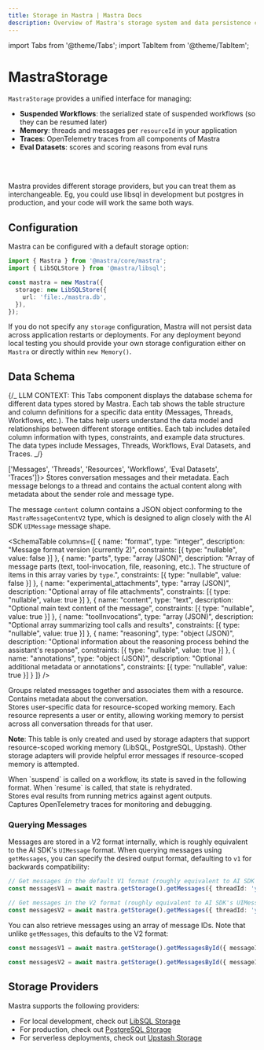 ```yaml
---
title: Storage in Mastra | Mastra Docs
description: Overview of Mastra's storage system and data persistence capabilities.
---
```


import Tabs from '@theme/Tabs';
import TabItem from '@theme/TabItem';

# MastraStorage

`MastraStorage` provides a unified interface for managing:

- **Suspended Workflows**: the serialized state of suspended workflows (so they can be resumed later)
- **Memory**: threads and messages per `resourceId` in your application
- **Traces**: OpenTelemetry traces from all components of Mastra
- **Eval Datasets**: scores and scoring reasons from eval runs

<br />

<br />

<StorageOverviewImage />

Mastra provides different storage providers, but you can treat them as interchangeable. Eg, you could use libsql in development but postgres in production, and your code will work the same both ways.

## Configuration

Mastra can be configured with a default storage option:

```typescript copy
import { Mastra } from '@mastra/core/mastra';
import { LibSQLStore } from '@mastra/libsql';

const mastra = new Mastra({
  storage: new LibSQLStore({
    url: 'file:./mastra.db',
  }),
});
```

If you do not specify any `storage` configuration, Mastra will not persist data across application restarts or deployments. For any
deployment beyond local testing you should provide your own storage
configuration either on `Mastra` or directly within `new Memory()`.

## Data Schema

{/_
LLM CONTEXT: This Tabs component displays the database schema for different data types stored by Mastra.
Each tab shows the table structure and column definitions for a specific data entity (Messages, Threads, Workflows, etc.).
The tabs help users understand the data model and relationships between different storage entities.
Each tab includes detailed column information with types, constraints, and example data structures.
The data types include Messages, Threads, Workflows, Eval Datasets, and Traces.
_/}

<Tabs>
['Messages', 'Threads', 'Resources', 'Workflows', 'Eval Datasets', 'Traces']}>
  <TabItem value="stores-conversation-messages-and-their-metadata" label="Stores conversation messages and their metadata">
Stores conversation messages and their metadata. Each message belongs to a thread and contains the actual content along with metadata about the sender role and message type.

<br />
<SchemaTable
  columns={[
    {
      name: "id",
      type: "uuidv4",
      description: "Unique identifier for the message (format: `xxxxxxxx-xxxx-xxxx-xxxx-xxxxxxxxxxxx`)",
      constraints: [
        { type: "primaryKey" },
        { type: "nullable", value: false }
      ]
    },
    {
      name: "thread_id",
      type: "uuidv4",
      description: "Parent thread reference",
      constraints: [
        { type: "foreignKey", value: "threads.id" },
        { type: "nullable", value: false }
      ]
    },
    {
      name: "resourceId",
      type: "uuidv4",
      description: "ID of the resource that owns this message",
      constraints: [
        { type: "nullable", value: true }
      ]
    },
    {
      name: "content",
      type: "text",
      description: "JSON of the message content in V2 format. Example: `{ format: 2, parts: [...] }`",
      constraints: [{ type: "nullable", value: false }]
    },
    {
      name: "role",
      type: "text",
      description: "Enum of `user | assistant`",
      constraints: [{ type: "nullable", value: false }]
    },
    {
      name: "createdAt",
      type: "timestamp",
      description: "Used for thread message ordering",
      constraints: [{ type: "nullable", value: false }]
    }
  ]}
/>

The message `content` column contains a JSON object conforming to the `MastraMessageContentV2` type, which is designed to align closely with the AI SDK `UIMessage` message shape.

<SchemaTable
columns={[
{
name: "format",
type: "integer",
description: "Message format version (currently 2)",
constraints: [{ type: "nullable", value: false }]
},
{
name: "parts",
type: "array (JSON)",
description: "Array of message parts (text, tool-invocation, file, reasoning, etc.). The structure of items in this array varies by `type`.",
constraints: [{ type: "nullable", value: false }]
},
{
name: "experimental_attachments",
type: "array (JSON)",
description: "Optional array of file attachments",
constraints: [{ type: "nullable", value: true }]
},
{
name: "content",
type: "text",
description: "Optional main text content of the message",
constraints: [{ type: "nullable", value: true }]
},
{
name: "toolInvocations",
type: "array (JSON)",
description: "Optional array summarizing tool calls and results",
constraints: [{ type: "nullable", value: true }]
},
{
name: "reasoning",
type: "object (JSON)",
description: "Optional information about the reasoning process behind the assistant's response",
constraints: [{ type: "nullable", value: true }]
},
{
name: "annotations",
type: "object (JSON)",
description: "Optional additional metadata or annotations",
constraints: [{ type: "nullable", value: true }]
}
]}
/>

</TabItem>

  <TabItem value="groups-related-messages-together-and-associates-the" label="Groups related messages together and associates the">
Groups related messages together and associates them with a resource. Contains metadata about the conversation.

<br />
<SchemaTable
  columns={[
    {
      name: "id",
      type: "uuidv4",
      description: "Unique identifier for the thread (format: `xxxxxxxx-xxxx-xxxx-xxxx-xxxxxxxxxxxx`)",
      constraints: [
        { type: "primaryKey" },
        { type: "nullable", value: false }
      ]
    },
    {
      name: "resourceId",
      type: "text",
      description: "Primary identifier of the external resource this thread is associated with. Used to group and retrieve related threads.",
      constraints: [{ type: "nullable", value: false }]
    },
    {
      name: "title",
      type: "text",
      description: "Title of the conversation thread",
      constraints: [{ type: "nullable", value: false }]
    },
    {
      name: "metadata",
      type: "text",
      description: "Custom thread metadata as stringified JSON. Example:",
      example: {
        category: "support",
        priority: 1
      }
    },
    {
      name: "createdAt",
      type: "timestamp",
      constraints: [{ type: "nullable", value: false }]
    },
    {
      name: "updatedAt",
      type: "timestamp",
      description: "Used for thread ordering history",
      constraints: [{ type: "nullable", value: false }]
    }
  ]}
/>

</TabItem>
  <TabItem value="stores-user-specific-data-for-resource-scoped-worki" label="Stores user-specific data for resource-scoped worki">
Stores user-specific data for resource-scoped working memory. Each resource represents a user or entity, allowing working memory to persist across all conversation threads for that user.

<br />
<SchemaTable
  columns={[
    {
      name: "id",
      type: "text",
      description: "Resource identifier (user or entity ID) - same as resourceId used in threads and agent calls",
      constraints: [
        { type: "primaryKey" },
        { type: "nullable", value: false }
      ]
    },
    {
      name: "workingMemory",
      type: "text",
      description: "Persistent working memory data as Markdown text. Contains user profile, preferences, and contextual information that persists across conversation threads.",
      constraints: [{ type: "nullable", value: true }]
    },
    {
      name: "metadata",
      type: "jsonb",
      description: "Additional resource metadata as JSON. Example:",
      example: {
        preferences: { language: "en", timezone: "UTC" },
        tags: ["premium", "beta-user"]
      },
      constraints: [{ type: "nullable", value: true }]
    },
    {
      name: "createdAt",
      type: "timestamp",
      description: "When the resource record was first created",
      constraints: [{ type: "nullable", value: false }]
    },
    {
      name: "updatedAt",
      type: "timestamp",
      description: "When the working memory was last updated",
      constraints: [{ type: "nullable", value: false }]
    }
  ]}
/>

**Note**: This table is only created and used by storage adapters that support resource-scoped working memory (LibSQL, PostgreSQL, Upstash). Other storage adapters will provide helpful error messages if resource-scoped memory is attempted.

</TabItem>
  <TabItem value="when-suspend-is-called-on-a-workflow-its-state-i" label="When `suspend` is called on a workflow, its state i">
When `suspend` is called on a workflow, its state is saved in the following format. When `resume` is called, that state is rehydrated.

<br />
<SchemaTable
  columns={[
    {
      name: "workflow_name",
      type: "text",
      description: "Name of the workflow",
      constraints: [{ type: "nullable", value: false }]
    },
    {
      name: "run_id",
      type: "uuidv4",
      description: "Unique identifier for the workflow execution. Used to track state across suspend/resume cycles (format: `xxxxxxxx-xxxx-xxxx-xxxx-xxxxxxxxxxxx`)",
      constraints: [{ type: "nullable", value: false }]
    },
    {
      name: "snapshot",
      type: "text",
      description: "Serialized workflow state as JSON. Example:",
      example: {
        value: { currentState: 'running' },
        context: {
          stepResults: {},
          attempts: {},
          triggerData: {}
        },
        activePaths: [],
        runId: '550e8400-e29b-41d4-a716-446655440000',
        timestamp: 1648176000000
      },
      constraints: [{ type: "nullable", value: false }]
    },
    {
      name: "createdAt",
      type: "timestamp",
      constraints: [{ type: "nullable", value: false }]
    },
    {
      name: "updatedAt",
      type: "timestamp",
      description: "Last modification time, used to track state changes during workflow execution",
      constraints: [{ type: "nullable", value: false }]
    }
  ]}
/>
  </TabItem>
  <TabItem value="stores-eval-results-from-running-metrics-against-ag" label="Stores eval results from running metrics against ag">
Stores eval results from running metrics against agent outputs.

<br />
<SchemaTable
  columns={[
    {
      name: "input",
      type: "text",
      description: "Input provided to the agent",
      constraints: [{ type: "nullable", value: false }]
    },
    {
      name: "output",
      type: "text",
      description: "Output generated by the agent",
      constraints: [{ type: "nullable", value: false }]
    },
    {
      name: "result",
      type: "jsonb",
      description: "Eval result data that includes score and details. Example:",
      example: {
        score: 0.95,
        details: {
          reason: "Response accurately reflects source material",
          citations: ["page 1", "page 3"]
        }
      },
      constraints: [{ type: "nullable", value: false }]
    },
    {
      name: "agent_name",
      type: "text",
      constraints: [{ type: "nullable", value: false }]
    },
    {
      name: "metric_name",
      type: "text",
      description: "e.g Faithfulness, Hallucination, etc.",
      constraints: [{ type: "nullable", value: false }]
    },
    {
      name: "instructions",
      type: "text",
      description: "System prompt or instructions for the agent",
      constraints: [{ type: "nullable", value: false }]
    },
    {
      name: "test_info",
      type: "jsonb",
      description: "Additional test metadata and configuration",
      constraints: [{ type: "nullable", value: false }]
    },
    {
      name: "global_run_id",
      type: "uuidv4",
      description: "Groups related evaluation runs (e.g. all unit tests in a CI run)",
      constraints: [{ type: "nullable", value: false }]
    },
    {
      name: "run_id",
      type: "uuidv4",
      description: "Unique identifier for the run being evaluated (format: `xxxxxxxx-xxxx-xxxx-xxxx-xxxxxxxxxxxx`)",
      constraints: [{ type: "nullable", value: false }]
    },
    {
      name: "created_at",
      type: "timestamp",
      constraints: [{ type: "nullable", value: false }]
    }
  ]}
/>
  </TabItem>
  <TabItem value="captures-opentelemetry-traces-for-monitoring-and-de" label="Captures OpenTelemetry traces for monitoring and de">
Captures OpenTelemetry traces for monitoring and debugging.

<br />
<SchemaTable
  columns={[
    {
      name: "id",
      type: "text",
      description: "Unique trace identifier",
      constraints: [
        { type: "nullable", value: false },
        { type: "primaryKey" }
      ]
    },
    {
      name: "parentSpanId",
      type: "text",
      description: "ID of the parent span. Null if span is top level",
    },
    {
      name: "name",
      type: "text",
      description: "Hierarchical operation name (e.g. `workflow.myWorkflow.execute`, `http.request`, `database.query`)",
      constraints: [{ type: "nullable", value: false }],
    },
    {
      name: "traceId",
      type: "text",
      description: "Root trace identifier that groups related spans",
      constraints: [{ type: "nullable", value: false }]
    },
    {
      name: "scope",
      type: "text",
      description: "Library/package/service that created the span (e.g. `@mastra/core`, `express`, `pg`)",
      constraints: [{ type: "nullable", value: false }]
    },
    {
      name: "kind",
      type: "integer",
      description: "`INTERNAL` (0, within process), `CLIENT` (1, outgoing calls), `SERVER` (2, incoming calls), `PRODUCER` (3, async job creation), `CONSUMER` (4, async job processing)",
      constraints: [{ type: "nullable", value: false }]
    },
    {
      name: "attributes",
      type: "jsonb",
      description: "User defined key-value pairs that contain span metadata",
    },
    {
      name: "status",
      type: "jsonb",
      description: "JSON object with `code` (UNSET=0, ERROR=1, OK=2) and optional `message`. Example:",
      example: {
        code: 1,
        message: "HTTP request failed with status 500"
      }
    },
    {
      name: "events",
      type: "jsonb",
      description: "Time-stamped events that occurred during the span",
    },
    {
      name: "links",
      type: "jsonb",
      description: "Links to other related spans",
      },
    {
      name: "other",
      type: "text",
      description: "Additional OpenTelemetry span fields as stringified JSON. Example:",
      example: {
        droppedAttributesCount: 2,
        droppedEventsCount: 1,
        instrumentationLibrary: "@opentelemetry/instrumentation-http"
      }
    },
    {
      name: "startTime",
      type: "bigint",
      description: "Nanoseconds since Unix epoch when span started",
      constraints: [{ type: "nullable", value: false }]
    },
    {
      name: "endTime",
      type: "bigint",
      description: "Nanoseconds since Unix epoch when span ended",
      constraints: [{ type: "nullable", value: false }]
    },
    {
      name: "createdAt",
      type: "timestamp",
      constraints: [{ type: "nullable", value: false }]
    }
  ]}
/>
  </TabItem>
</Tabs>

### Querying Messages

Messages are stored in a V2 format internally, which is roughly equivalent to the AI SDK's `UIMessage` format. When querying messages using `getMessages`, you can specify the desired output format, defaulting to `v1` for backwards compatibility:

```typescript copy
// Get messages in the default V1 format (roughly equivalent to AI SDK's CoreMessage format)
const messagesV1 = await mastra.getStorage().getMessages({ threadId: 'your-thread-id' });

// Get messages in the V2 format (roughly equivalent to AI SDK's UIMessage format)
const messagesV2 = await mastra.getStorage().getMessages({ threadId: 'your-thread-id', format: 'v2' });
```

You can also retrieve messages using an array of message IDs. Note that unlike `getMessages`, this defaults to the V2 format:

```typescript copy
const messagesV1 = await mastra.getStorage().getMessagesById({ messageIds: messageIdArr, format: 'v1' });

const messagesV2 = await mastra.getStorage().getMessagesById({ messageIds: messageIdArr });
```

## Storage Providers

Mastra supports the following providers:

- For local development, check out [LibSQL Storage](../../reference/storage/libsql)
- For production, check out [PostgreSQL Storage](../../reference/storage/postgresql)
- For serverless deployments, check out [Upstash Storage](../../reference/storage/upstash)
